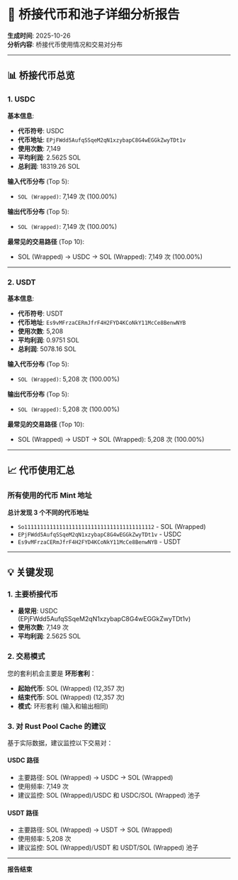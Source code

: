 # 🔗 桥接代币和池子详细分析报告

**生成时间**: 2025-10-26  
**分析内容**: 桥接代币使用情况和交易对分布

---

## 📊 桥接代币总览

### 1. USDC

**基本信息**:
- **代币符号**: USDC
- **代币地址**: `EPjFWdd5AufqSSqeM2qN1xzybapC8G4wEGGkZwyTDt1v`
- **使用次数**: 7,149
- **平均利润**: 2.5625 SOL
- **总利润**: 18319.26 SOL

**输入代币分布** (Top 5):
- `SOL (Wrapped)`: 7,149 次 (100.00%)

**输出代币分布** (Top 5):
- `SOL (Wrapped)`: 7,149 次 (100.00%)

**最常见的交易路径** (Top 10):
- SOL (Wrapped) → USDC → SOL (Wrapped): 7,149 次 (100.00%)

---

### 2. USDT

**基本信息**:
- **代币符号**: USDT
- **代币地址**: `Es9vMFrzaCERmJfrF4H2FYD4KCoNkY11McCe8BenwNYB`
- **使用次数**: 5,208
- **平均利润**: 0.9751 SOL
- **总利润**: 5078.16 SOL

**输入代币分布** (Top 5):
- `SOL (Wrapped)`: 5,208 次 (100.00%)

**输出代币分布** (Top 5):
- `SOL (Wrapped)`: 5,208 次 (100.00%)

**最常见的交易路径** (Top 10):
- SOL (Wrapped) → USDT → SOL (Wrapped): 5,208 次 (100.00%)

---

## 📈 代币使用汇总

### 所有使用的代币 Mint 地址

**总计发现 3 个不同的代币地址**

- `So11111111111111111111111111111111111111112` - SOL (Wrapped)
- `EPjFWdd5AufqSSqeM2qN1xzybapC8G4wEGGkZwyTDt1v` - USDC
- `Es9vMFrzaCERmJfrF4H2FYD4KCoNkY11McCe8BenwNYB` - USDT

---

## 💡 关键发现

### 1. 主要桥接代币

- **最常用**: USDC (EPjFWdd5AufqSSqeM2qN1xzybapC8G4wEGGkZwyTDt1v)
- **使用次数**: 7,149 次
- **平均利润**: 2.5625 SOL

### 2. 交易模式

您的套利机会主要是 **环形套利**：
- **起始代币**: SOL (Wrapped) (12,357 次)
- **结束代币**: SOL (Wrapped) (12,357 次)
- **模式**: 环形套利 (输入和输出相同)

### 3. 对 Rust Pool Cache 的建议

基于实际数据，建议监控以下交易对：

#### USDC 路径
- 主要路径: SOL (Wrapped) → USDC → SOL (Wrapped)
- 使用频率: 7,149 次
- 建议监控: SOL (Wrapped)/USDC 和 USDC/SOL (Wrapped) 池子

#### USDT 路径
- 主要路径: SOL (Wrapped) → USDT → SOL (Wrapped)
- 使用频率: 5,208 次
- 建议监控: SOL (Wrapped)/USDT 和 USDT/SOL (Wrapped) 池子


---

**报告结束**
